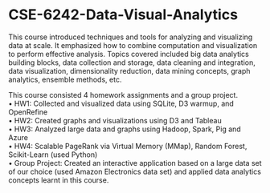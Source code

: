 # CSE-6242-Data-Visual-Analytics
This course introduced techniques and tools for analyzing and visualizing data at scale. 
It emphasized how to combine computation and visualization to perform effective analysis. Topics covered included big data analytics building blocks, data collection and storage, data cleaning and integration, data visualization, dimensionality reduction, data mining concepts, graph analytics, ensemble methods, etc.

This course consisted 4 homework assignments and a group project. <br />
•	HW1: Collected and visualized data using SQLite, D3 warmup, and OpenRefine <br />
•	HW2: Created graphs and visualizations using D3 and Tableau <br />
•	HW3: Analyzed large data and graphs using Hadoop, Spark, Pig and Azure <br />
•	HW4: Scalable PageRank via Virtual Memory (MMap), Random Forest, Scikit-Learn (used Python) <br />
•	Group Project: Created an interactive application based on a large data set of our choice (used Amazon Electronics data set) and applied data analytics concepts learnt in this course. 
